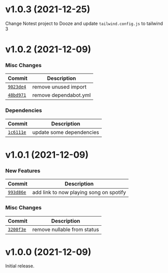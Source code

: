 # v1.0.3 (2021-12-25)

Change Notest project to Dooze and update `tailwind.config.js` to tailwind 3

# v1.0.2 (2021-12-09)

### Misc Changes

| Commit | Description |
| --- | --- |
| [`9023de4`](https://github.com/saliven/saliven.com/commit/9023de42da7594cdf876cdb009fc3acaf2de06e2) | remove unused import |
| [`48bd971`](https://github.com/saliven/saliven.com/commit/48bd9714e385da26befe2dce1714655932dc815b) | remove dependabot.yml |

### Dependencies

| Commit | Description |
| --- | --- |
| [`1c6111e`](https://github.com/saliven/saliven.com/commit/1c6111e8879aa7309db9b53c596b501e6d971d53) | update some dependencies |

# v1.0.1 (2021-12-09)

### New Features

| Commit | Description |
| --- | --- |
| [`993d86e`](https://github.com/saliven/saliven.com/commit/993d86eae42892245522868e85cbab882218c4f3) | add link to now playing song on spotify |

### Misc Changes

| Commit | Description |
| --- | --- |
| [`3200f3e`](https://github.com/saliven/saliven.com/commit/3200f3ee8eebe3a888cb6adc2dbaaa181b59f51e) | remove nullable from status |

# v1.0.0 (2021-12-09)

Initial release.
